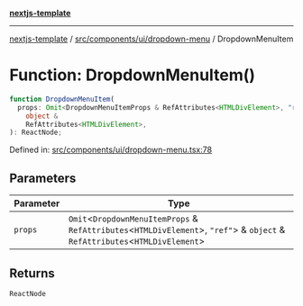 [**nextjs-template**](README.md)

---

[nextjs-template](README.md) / [src/components/ui/dropdown-menu](src.components.ui.dropdown-menu.md) / DropdownMenuItem

# Function: DropdownMenuItem()

```ts
function DropdownMenuItem(
  props: Omit<DropdownMenuItemProps & RefAttributes<HTMLDivElement>, "ref"> &
    object &
    RefAttributes<HTMLDivElement>,
): ReactNode;
```

Defined in: [src/components/ui/dropdown-menu.tsx:78](https://github.com/mariolim96/Easy-Check-In/blob/e840a4393cceae48bed5204292fc61d73f9f5dbb/src/components/ui/dropdown-menu.tsx#L78)

## Parameters

| Parameter | Type                                                                                                                              |
| --------- | --------------------------------------------------------------------------------------------------------------------------------- |
| `props`   | `Omit`\<`DropdownMenuItemProps` & `RefAttributes`\<`HTMLDivElement`\>, `"ref"`\> & `object` & `RefAttributes`\<`HTMLDivElement`\> |

## Returns

`ReactNode`
